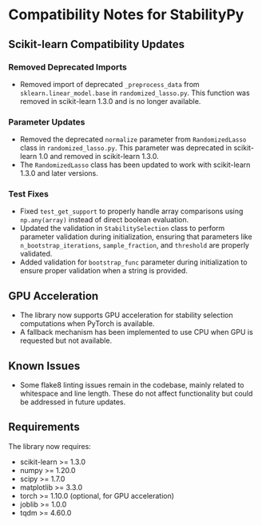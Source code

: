# Compatibility Notes for StabilityPy

## Scikit-learn Compatibility Updates

### Removed Deprecated Imports
- Removed import of deprecated `_preprocess_data` from `sklearn.linear_model.base` in `randomized_lasso.py`. This function was removed in scikit-learn 1.3.0 and is no longer available.

### Parameter Updates
- Removed the deprecated `normalize` parameter from `RandomizedLasso` class in `randomized_lasso.py`. This parameter was deprecated in scikit-learn 1.0 and removed in scikit-learn 1.3.0.
- The `RandomizedLasso` class has been updated to work with scikit-learn 1.3.0 and later versions.

### Test Fixes
- Fixed `test_get_support` to properly handle array comparisons using `np.any(array)` instead of direct boolean evaluation.
- Updated the validation in `StabilitySelection` class to perform parameter validation during initialization, ensuring that parameters like `n_bootstrap_iterations`, `sample_fraction`, and `threshold` are properly validated.
- Added validation for `bootstrap_func` parameter during initialization to ensure proper validation when a string is provided.

## GPU Acceleration
- The library now supports GPU acceleration for stability selection computations when PyTorch is available.
- A fallback mechanism has been implemented to use CPU when GPU is requested but not available.

## Known Issues
- Some flake8 linting issues remain in the codebase, mainly related to whitespace and line length. These do not affect functionality but could be addressed in future updates.

## Requirements
The library now requires:
- scikit-learn >= 1.3.0
- numpy >= 1.20.0
- scipy >= 1.7.0
- matplotlib >= 3.3.0
- torch >= 1.10.0 (optional, for GPU acceleration)
- joblib >= 1.0.0
- tqdm >= 4.60.0
